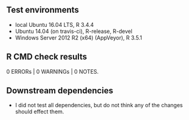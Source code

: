 ## Test environments

* local Ubuntu 16.04 LTS, R 3.4.4
* Ubuntu 14.04 (on travis-ci), R-release, R-devel
* Windows Server 2012 R2 (x64) (AppVeyor), R 3.5.1

## R CMD check results

0 ERRORs | 0 WARNINGs | 0 NOTES.

## Downstream dependencies

* I did not test all dependencies, but do not think any of the changes should effect them.
